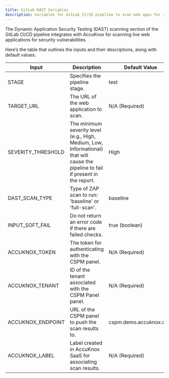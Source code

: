 ```yaml
---
title: GitLab DAST Variables
description: Variables for GitLab CI/CD pipeline to scan web apps for security vulnerabilities using AccuKnox DAST integration.
---
```


The Dynamic Application Security Testing (DAST) scanning section of the GitLab CI/CD pipeline integrates with AccuKnox for scanning live web applications for security vulnerabilities.

Here’s the table that outlines the inputs and their descriptions, along with default values:

| Input               | Description                                                                                   | Default Value             |
|---------------------|-----------------------------------------------------------------------------------------------|---------------------------|
| STAGE              | Specifies the pipeline stage.                                                                 | test                      |
| TARGET_URL         | The URL of the web application to scan.                                                       | N/A (Required)            |
| SEVERITY_THRESHOLD | The minimum severity level (e.g., High, Medium, Low, Informational) that will cause the pipeline to fail if present in the report. | High                      |
| DAST_SCAN_TYPE     | Type of ZAP scan to run: 'baseline' or 'full-scan'.                                            | baseline                  |
| INPUT_SOFT_FAIL    | Do not return an error code if there are failed checks.                                        | true (boolean)            |
| ACCUKNOX_TOKEN     | The token for authenticating with the CSPM panel.                                             | N/A (Required)            |
| ACCUKNOX_TENANT    | ID of the tenant associated with the CSPM Panel panel.                                        | N/A (Required)            |
| ACCUKNOX_ENDPOINT  | URL of the CSPM panel to push the scan results to.                                            | cspm.demo.accuknox.com    |
| ACCUKNOX_LABEL     | Label created in AccuKnox SaaS for associating scan results.                                  | N/A (Required)            |
